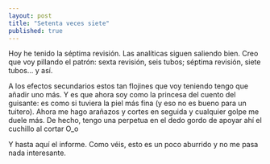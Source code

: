 ```yaml
---
layout: post
title: "Setenta veces siete"
published: true
---
```


Hoy he tenido la séptima revisión. Las analíticas siguen saliendo bien. Creo que voy pillando el patrón: sexta revisión, seis tubos; séptima revisión, siete tubos... y así.

A los efectos secundarios estos tan flojines que voy teniendo tengo que añadir uno más. Y es que ahora soy como la princesa del cuento del guisante: es como si tuviera la piel más fina (y eso no es bueno para un tuitero). Ahora me hago arañazos y cortes en seguida y cualquier golpe me duele más. De hecho, tengo una perpetua en el dedo gordo de apoyar ahí el cuchillo al cortar O_o

Y hasta aquí el informe. Como véis, esto es un poco aburrido y no me pasa nada interesante. 
